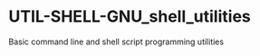 UTIL-SHELL-GNU_shell_utilities
==============================

Basic command line and shell script programming utilities
